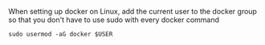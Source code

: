 When setting up docker on Linux, add the current user to the docker group so that you don't have to use sudo with every docker command

```
sudo usermod -aG docker $USER
```
